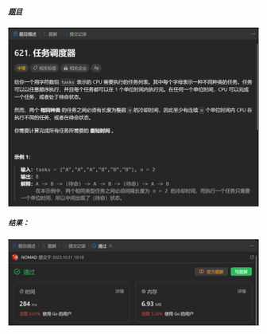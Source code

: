 ##### [题目](https://leetcode.cn/problems/task-scheduler/description/)
![pic](img.png)
##### 结果：
![pic](result.png)